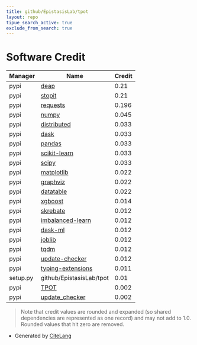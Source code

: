 ```yaml
---
title: github/EpistasisLab/tpot
layout: repo
tipue_search_active: true
exclude_from_search: true
---
```

# Software Credit

|Manager|Name|Credit|
|-------|----|------|
|pypi|[deap](https://www.github.com/deap)|0.21|
|pypi|[stopit](http://pypi.python.org/pypi/stopit)|0.21|
|pypi|[requests](https://pypi.org/project/requests)|0.196|
|pypi|[numpy](https://pypi.org/project/numpy)|0.045|
|pypi|[distributed](https://pypi.org/project/distributed)|0.033|
|pypi|[dask](https://pypi.org/project/dask)|0.033|
|pypi|[pandas](https://pypi.org/project/pandas)|0.033|
|pypi|[scikit-learn](https://pypi.org/project/scikit-learn)|0.033|
|pypi|[scipy](https://pypi.org/project/scipy)|0.033|
|pypi|[matplotlib](https://pypi.org/project/matplotlib)|0.022|
|pypi|[graphviz](https://pypi.org/project/graphviz)|0.022|
|pypi|[datatable](https://pypi.org/project/datatable)|0.022|
|pypi|[xgboost](https://github.com/dmlc/xgboost)|0.014|
|pypi|[skrebate](https://github.com/EpistasisLab/scikit-rebate)|0.012|
|pypi|[imbalanced-learn](https://github.com/scikit-learn-contrib/imbalanced-learn)|0.012|
|pypi|[dask-ml](https://pypi.org/project/dask-ml)|0.012|
|pypi|[joblib](https://pypi.org/project/joblib)|0.012|
|pypi|[tqdm](https://pypi.org/project/tqdm)|0.012|
|pypi|[update-checker](https://pypi.org/project/update-checker)|0.012|
|pypi|[typing-extensions](https://pypi.org/project/typing-extensions)|0.011|
|setup.py|github/EpistasisLab/tpot|0.01|
|pypi|[TPOT](https://github.com/EpistasisLab/tpot)|0.002|
|pypi|[update_checker](https://github.com/bboe/update_checker)|0.002|


> Note that credit values are rounded and expanded (so shared dependencies are represented as one record) and may not add to 1.0. Rounded values that hit zero are removed.


- Generated by [CiteLang](https://github.com/vsoch/citelang)
